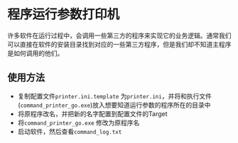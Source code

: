 # 程序运行参数打印机

许多软件在运行过程中，会调用一些第三方的程序来实现它的业务逻辑。通常我们可以直接在软件的安装目录找到对应的一些第三方程序，但是我们却不知道主程序是如何调用的他们。

## 使用方法
- 复制配置文件`printer.ini.template` 为`printer.ini`，并将和执行文件(`command_printer_go.exe`)放入想要知道运行参数的程序所在的目录中
- 将原程序改名，并把新的名字配置到配置文件的Target
- 将`command_printer_go.exe` 修改为原程序名
- 启动软件，然后查看`command_log.txt`

